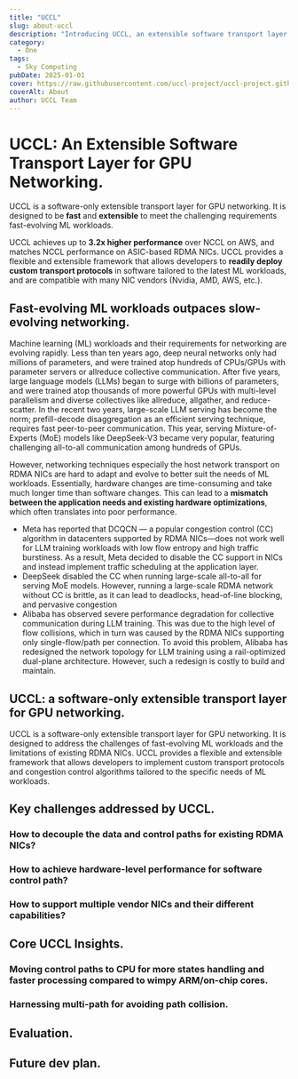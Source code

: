 ```yaml
---
title: "UCCL"
slug: about-uccl
description: "Introducing UCCL, an extensible software transport layer for GPU networking."
category:
  - One
tags:
  - Sky Computing
pubDate: 2025-01-01
cover: https://raw.githubusercontent.com/uccl-project/uccl-project.github.io/main/assets/images/uccl.jpg
coverAlt: About
author: UCCL Team
---
```


# UCCL: An Extensible Software Transport Layer for GPU Networking.

UCCL is a software-only extensible transport layer for GPU networking. It is designed to be **fast** and **extensible** to meet the challenging requirements fast-evolving ML workloads. 

UCCL achieves up to **3.2x higher performance** over NCCL on AWS, and matches NCCL performance on ASIC-based RDMA NICs. UCCL provides a flexible and extensible framework that allows developers to **readily deploy custom transport protocols**  in software tailored to the latest ML workloads, and are compatible with many NIC vendors (Nvidia, AMD, AWS, etc.). 

## Fast-evolving ML workloads outpaces slow-evolving networking.

Machine learning (ML) workloads and their requirements for networking are evolving rapidly. Less than ten years ago, deep neural networks only had millions of parameters, and were trained atop hundreds of CPUs/GPUs with parameter servers or allreduce collective communication. After five years, large language models (LLMs) began to surge with billions of parameters, and were trained atop thousands of more powerful GPUs with multi-level parallelism and diverse collectives like allreduce, allgather, and reduce-scatter. In the recent two years, large-scale LLM serving has become the norm; prefill-decode disaggregation as an efficient serving technique, requires fast peer-to-peer communication. This year, serving Mixture-of-Experts (MoE) models like DeepSeek-V3 became very popular, featuring challenging all-to-all communication among hundreds of GPUs.

However, networking techniques especially the host network transport on RDMA NICs are hard to adapt and evolve to better suit the needs of ML workloads. Essentially, hardware changes are time-consuming and take much longer time than software changes. This can lead to a **mismatch between the application needs and existing hardware optimizations**, which often translates into poor performance. 

* Meta has reported that DCQCN — a popular congestion control (CC) algorithm in datacenters supported by RDMA NICs—does not work well for LLM training workloads with low flow entropy and high traffic burstiness. As a result, Meta decided to disable the CC support in NICs and instead implement traffic scheduling at the application layer.
* DeepSeek disabled the CC when running large-scale all-to-all for serving MoE models. However, running a large-scale RDMA network without CC is brittle, as it can lead to deadlocks, head-of-line blocking, and pervasive congestion 
* Alibaba has observed severe performance degradation for collective communication during LLM training. This was due to the high level of flow collisions, which in turn was caused by the RDMA NICs supporting only single-flow/path per connection. To avoid this problem, Alibaba has redesigned the network topology for LLM training using a rail-optimized dual-plane architecture. However, such a redesign is costly to build and maintain. 

## UCCL: a software-only extensible transport layer for GPU networking.

UCCL is a software-only extensible transport layer for GPU networking. It is designed to address the challenges of fast-evolving ML workloads and the limitations of existing RDMA NICs. UCCL provides a flexible and extensible framework that allows developers to implement custom transport protocols and congestion control algorithms tailored to the specific needs of ML workloads.

## Key challenges addressed by UCCL.

### How to decouple the data and control paths for existing RDMA NICs?

### How to achieve hardware-level performance for software control path?

### How to support multiple vendor NICs and their different capabilities?

## Core UCCL Insights.

### Moving control paths to CPU for more states handling and faster processing compared to wimpy ARM/on-chip cores.


### Harnessing multi-path for avoiding path collision.


## Evaluation.


## Future dev plan.